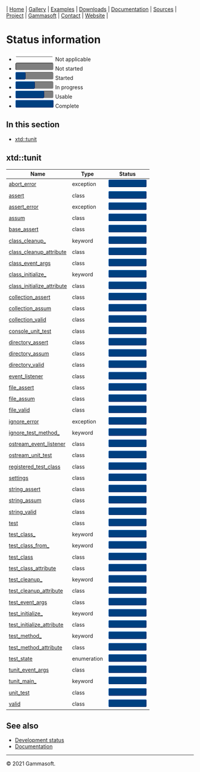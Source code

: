| [Home](home.md) | [Gallery](gallery.md) | [Examples](examples.md) | [Downloads](downloads.md) | [Documentation](documentation.md) | [Sources](https://github.com/gammasoft71/xtd) | [Project](https://sourceforge.net/projects/xtdpro/) | [Gammasoft](gammasoft.md)  | [Contact](contact.md) | [Website](https://gammasoft71.wixsite.com/xtdpro) |

# Status information

* ![progress](pictures/progress_ina.png) Not applicable
* ![progress](pictures/progress0.png) Not started
* ![progress](pictures/progress25.png) Started
* ![progress](pictures/progress50.png) In progress
* ![progress](pictures/progress75.png) Usable
* ![progress](pictures/progress100.png) Complete

## In this section

* [xtd::tunit](#xtdtunit)

## xtd::tunit

| Name                                                                                          | Type         | Status                                   |
|-----------------------------------------------------------------------------------------------|--------------|------------------------------------------|
| [abort_error](../src/xtd.forms/include/xtd/tunit/abort_error.h)                               | exception    | ![progress100](pictures/progress100.png) |
| [assert](../src/xtd.forms/include/xtd/tunit/assert.h)                                         | class        | ![progress100](pictures/progress100.png) |
| [assert_error](../src/xtd.forms/include/xtd/tunit/assert_error.h)                             | exception    | ![progress100](pictures/progress100.png) |
| [assum](../src/xtd.forms/include/xtd/tunit/assum.h)                                           | class        | ![progress100](pictures/progress100.png) |
| [base_assert](../src/xtd.forms/include/xtd/tunit/base_assert.h)                               | class        | ![progress100](pictures/progress100.png) |
| [class_cleanup_](../src/xtd.forms/include/xtd/tunit/class_cleanup_attribute.h)                | keyword      | ![progress100](pictures/progress100.png) |
| [class_cleanup_attribute](../src/xtd.forms/include/xtd/tunit/class_cleanup_attribute.h)       | class        | ![progress100](pictures/progress100.png) |
| [class_event_args](../src/xtd.forms/include/xtd/tunit/class_event_args.h)                     | class        | ![progress100](pictures/progress100.png) |
| [class_initialize_](../src/xtd.forms/include/xtd/tunit/class_initialize_attribute.h)          | keyword      | ![progress100](pictures/progress100.png) |
| [class_initialize_attribute](../src/xtd.forms/include/xtd/tunit/class_initialize_attribute.h) | class        | ![progress100](pictures/progress100.png) |
| [collection_assert](../src/xtd.forms/include/xtd/tunit/collection_assert.h)                   | class        | ![progress100](pictures/progress100.png) |
| [collection_assum](../src/xtd.forms/include/xtd/tunit/collection_assum.h)                     | class        | ![progress100](pictures/progress100.png) |
| [collection_valid](../src/xtd.forms/include/xtd/tunit/collection_valid.h)                     | class        | ![progress100](pictures/progress100.png) |
| [console_unit_test](../src/xtd.forms/include/xtd/tunit/console_unit_test.h)                   | class        | ![progress100](pictures/progress100.png) |
| [directory_assert](../src/xtd.forms/include/xtd/tunit/directory_assert.h)                     | class        | ![progress100](pictures/progress100.png) |
| [directory_assum](../src/xtd.forms/include/xtd/tunit/directory_assum.h)                       | class        | ![progress100](pictures/progress100.png) |
| [directory_valid](../src/xtd.forms/include/xtd/tunit/directory_valid.h)                       | class        | ![progress100](pictures/progress100.png) |
| [event_listener](../src/xtd.forms/include/xtd/tunit/event_listener.h)                         | class        | ![progress100](pictures/progress100.png) |
| [file_assert](../src/xtd.forms/include/xtd/tunit/file_assert.h)                               | class        | ![progress100](pictures/progress100.png) |
| [file_assum](../src/xtd.forms/include/xtd/tunit/file_assum.h)                                 | class        | ![progress100](pictures/progress100.png) |
| [file_valid](../src/xtd.forms/include/xtd/tunit/file_valid.h)                                 | class        | ![progress100](pictures/progress100.png) |
| [ignore_error](../src/xtd.forms/include/xtd/tunit/ignore_error.h)                             | exception    | ![progress100](pictures/progress100.png) |
| [ignore_test_method_](../src/xtd.forms/include/xtd/tunit/test_method_attribute.h)             | keyword      | ![progress100](pictures/progress100.png) |
| [ostream_event_listener](../src/xtd.forms/include/xtd/tunit/ostream_event_listener.h)         | class        | ![progress100](pictures/progress100.png) |
| [ostream_unit_test](../src/xtd.forms/include/xtd/tunit/ostream_unit_test.h)                   | class        | ![progress100](pictures/progress100.png) |
| [registered_test_class](../src/xtd.forms/include/xtd/tunit/registered_test_class.h)           | class        | ![progress100](pictures/progress100.png) |
| [settings](../src/xtd.forms/include/xtd/tunit/settings.h)                                     | class        | ![progress100](pictures/progress100.png) |
| [string_assert](../src/xtd.forms/include/xtd/tunit/string_assert.h)                           | class        | ![progress100](pictures/progress100.png) |
| [string_assum](../src/xtd.forms/include/xtd/tunit/string_assum.h)                             | class        | ![progress100](pictures/progress100.png) |
| [string_valid](../src/xtd.forms/include/xtd/tunit/string_valid.h)                             | class        | ![progress100](pictures/progress100.png) |
| [test](../src/xtd.forms/include/xtd/tunit/test.h)                                             | class        | ![progress100](pictures/progress100.png) |
| [test_class_](../src/xtd.forms/include/xtd/tunit/test_class.h)                                | keyword      | ![progress100](pictures/progress100.png) |
| [test_class_from_](../src/xtd.forms/include/xtd/tunit/test_class.h)                           | keyword      | ![progress100](pictures/progress100.png) |
| [test_class](../src/xtd.forms/include/xtd/tunit/test_class.h)                                 | class        | ![progress100](pictures/progress100.png) |
| [test_class_attribute](../src/xtd.forms/include/xtd/tunit/test_class_attribute.h)             | class        | ![progress100](pictures/progress100.png) |
| [test_cleanup_](../src/xtd.forms/include/xtd/tunit/test_cleanup_attribute.h)                  | keyword      | ![progress100](pictures/progress100.png) |
| [test_cleanup_attribute](../src/xtd.forms/include/xtd/tunit/test_cleanup_attribute.h)         | class        | ![progress100](pictures/progress100.png) |
| [test_event_args](../src/xtd.forms/include/xtd/tunit/test_event_args.h)                       | class        | ![progress100](pictures/progress100.png) |
| [test_initialize_](../src/xtd.forms/include/xtd/tunit/test_initialize_attribute.h)            | keyword      | ![progress100](pictures/progress100.png) |
| [test_initialize_attribute](../src/xtd.forms/include/xtd/tunit/test_initialize_attribute.h)   | class        | ![progress100](pictures/progress100.png) |
| [test_method_](../src/xtd.forms/include/xtd/tunit/test_method_attribute.h)                    | keyword      | ![progress100](pictures/progress100.png) |
| [test_method_attribute](../src/xtd.forms/include/xtd/tunit/test_method_attribute.h)           | class        | ![progress100](pictures/progress100.png) |
| [test_state](../src/xtd.forms/include/xtd/tunit/test_state.h)                                 | enumeration  | ![progress100](pictures/progress100.png) |
| [tunit_event_args](../src/xtd.forms/include/xtd/tunit/tunit_event_args.h)                     | class        | ![progress100](pictures/progress100.png) |
| [tunit_main_](../src/xtd.forms/include/xtd/tunit/tunit_main.h)                                | keyword      | ![progress100](pictures/progress100.png) |
| [unit_test](../src/xtd.forms/include/xtd/tunit/unit_test.h)                                   | class        | ![progress100](pictures/progress100.png) |
| [valid](../src/xtd.forms/include/xtd/tunit/valid.h)                                           | class        | ![progress100](pictures/progress100.png) |

## See also

* [Development status](development_status.md)
* [Documentation](documentation.md)

______________________________________________________________________________________________

© 2021 Gammasoft.

